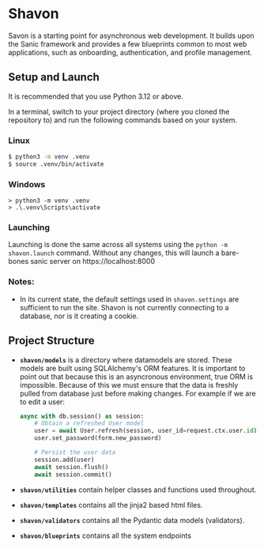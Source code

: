 # Shavon
Savon is a starting point for asynchronous web development. It builds upon the
Sanic framework and provides a few blueprints common to most web applications,
such as onboarding, authentication, and profile management.

## Setup and Launch

It is recommended that you use Python 3.12 or above.

In a terminal, switch to your project directory (where you cloned the
repository to) and run the following commands based on your system.

### Linux
```sh
$ python3 -m venv .venv
$ source .venv/bin/activate
```

### Windows
```
> python3 -m venv .venv
> .\.venv\Scripts\activate
```

### Launching
Launching is done the same across all systems using the 
`python -m shavon.launch` command. Without any changes, this will launch a
bare-bones sanic server on https://localhost:8000

### Notes:
- In its current state, the default settings used in `shavon.settings` are
sufficient to run the site. Shavon is not currently connecting to a database, 
nor is it creating a cookie.

## Project Structure

- **`shavon/models`** is a directory where datamodels are stored. These models
are built using SQLAlchemy's ORM features. It is important to point out that
because this is an asyncronous environment, true ORM is impossible. Because of
this we must ensure that the data is freshly pulled from database just before 
making changes. For example if we are to edit a user:

    ```py
    async with db.session() as session:
        # Obtain a refreshed User model
        user = await User.refresh(session, user_id=request.ctx.user.id)
        user.set_password(form.new_password)

        # Persist the user data
        session.add(user)
        await session.flush()
        await session.commit()
    ```
- **`shavon/utilities`** contain helper classes and functions used throughout.
- **`shavon/templates`** contains all the jinja2 based html files.
- **`shavon/validators`** contains all the Pydantic data models (validators).
- **`shavon/blueprints`** contains all the system endpoints